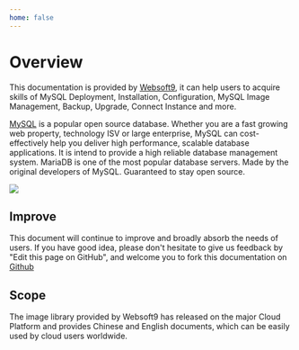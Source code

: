 ```yaml
---
home: false
---
```


# Overview

This documentation is provided by [Websoft9](https://www.websoft9.com/), it can help users to acquire skills of MySQL Deployment, Installation, Configuration, MySQL Image Management, Backup, Upgrade, Connect Instance and more.

[MySQL](https://www.mysql.com/products/community/) is a popular open source database. Whether you are a fast growing web property, technology ISV or large enterprise, MySQL can cost-effectively help you deliver high performance, scalable database applications. It is intend to provide a high reliable database management system. MariaDB is one of the most popular database servers. Made by the original developers of MySQL. Guaranteed to stay open source.

![](http://libs.websoft9.com/Websoft9/DocsPicture/zh/mysql/mysql-mariadb-ui-websoft9.png)

## Improve

This document will continue to improve and broadly absorb the needs of users. If you have good idea, please don't hesitate to give us feedback by "Edit this page on GitHub", and welcome you to fork this documentation on [Github](https://github.com/Websoft9/ansible-mysql)

## Scope

The image library provided by Websoft9 has released on the major Cloud Platform and provides Chinese and English documents, which can be easily used by cloud users worldwide.